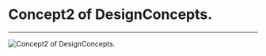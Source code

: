# Concept2 of DesignConcepts.
-----------
![Concept2 of DesignConcepts.](/Users/rD/Web/DesignConcepts/Concept2/c2.png)
